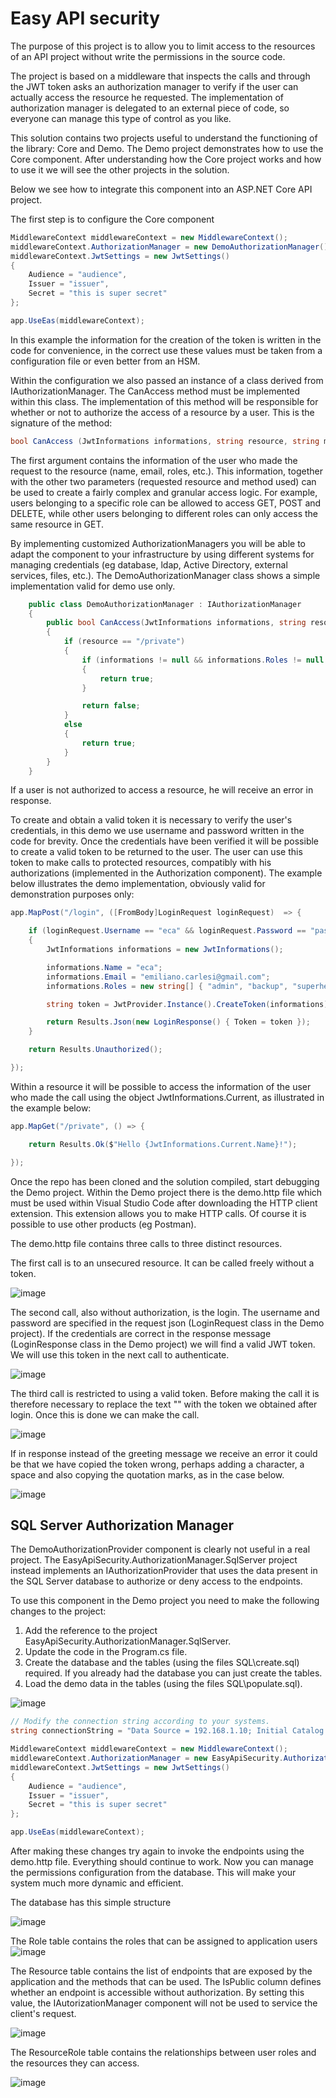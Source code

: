 # Easy API security

The purpose of this project is to allow you to limit access to the resources of an API project without write the permissions in the source code.

The project is based on a middleware that inspects the calls and through the JWT token asks an authorization manager to verify if the user can actually access the resource he requested. 
The implementation of authorization manager is delegated to an external piece of code, so everyone can manage this type of control as you like.

This solution contains two projects useful to understand the functioning of the library: Core and Demo. The Demo project demonstrates how to use the Core component. 
After understanding how the Core project works and how to use it we will see the other projects in the solution.

Below we see how to integrate this component into an ASP.NET Core API project.

The first step is to configure the Core component

```c#
MiddlewareContext middlewareContext = new MiddlewareContext();
middlewareContext.AuthorizationManager = new DemoAuthorizationManager();
middlewareContext.JwtSettings = new JwtSettings() 
{ 
    Audience = "audience", 
    Issuer = "issuer", 
    Secret = "this is super secret" 
};

app.UseEas(middlewareContext);
```

In this example the information for the creation of the token is written in the code for convenience, in the correct use these values must be taken from a configuration file or even better from an HSM.

Within the configuration we also passed an instance of a class derived from IAuthorizationManager. The CanAccess method must be implemented within this class. 
The implementation of this method will be responsible for whether or not to authorize the access of a resource by a user.
This is the signature of the method:

```c#
bool CanAccess (JwtInformations informations, string resource, string method)
```

The first argument contains the information of the user who made the request to the resource (name, email, roles, etc.).
This information, together with the other two parameters (requested resource and method used) can be used to create a fairly complex and granular access logic. For example, users belonging to a specific role can be allowed to access GET, POST and DELETE, while other users belonging to different roles can only access the same resource in GET.

By implementing customized AuthorizationManagers you will be able to adapt the component to your infrastructure by using different systems for managing credentials (eg database, ldap, Active Directory, external services, files, etc.). 
The DemoAuthorizationManager class shows a simple implementation valid for demo use only.

```c#
    public class DemoAuthorizationManager : IAuthorizationManager
    {
        public bool CanAccess(JwtInformations informations, string resource, string method)
        {
            if (resource == "/private")
            {
                if (informations != null && informations.Roles != null && informations.Roles.Where(x => x == "admin").FirstOrDefault() != null)
                {
                    return true;
                }

                return false;
            }
            else
            {
                return true;
            }
        }
    }
```

If a user is not authorized to access a resource, he will receive an error in response.

To create and obtain a valid token it is necessary to verify the user's credentials, in this demo we use username and password written in the code for brevity. 
Once the credentials have been verified it will be possible to create a valid token to be returned to the user. 
The user can use this token to make calls to protected resources, compatibly with his authorizations (implemented in the Authorization component).
The example below illustrates the demo implementation, obviously valid for demonstration purposes only:

```c#
app.MapPost("/login", ([FromBody]LoginRequest loginRequest)  => {

    if (loginRequest.Username == "eca" && loginRequest.Password == "password")
    {
        JwtInformations informations = new JwtInformations();

        informations.Name = "eca";
        informations.Email = "emiliano.carlesi@gmail.com";
        informations.Roles = new string[] { "admin", "backup", "superhero" };

        string token = JwtProvider.Instance().CreateToken(informations);

        return Results.Json(new LoginResponse() { Token = token });
    }

    return Results.Unauthorized();

});
```


Within a resource it will be possible to access the information of the user who made the call using the object JwtInformations.Current, as illustrated in the example below:

```c#
app.MapGet("/private", () => {

    return Results.Ok($"Hello {JwtInformations.Current.Name}!");

});
```


Once the repo has been cloned and the solution compiled, start debugging the Demo project. Within the Demo project there is the demo.http file which must be used within Visual Studio Code after downloading the HTTP client extension. This extension allows you to make HTTP calls. Of course it is possible to use other products (eg Postman).

The demo.http file contains three calls to three distinct resources. 

The first call is to an unsecured resource. It can be called freely without a token.

![image](https://user-images.githubusercontent.com/195652/198606513-b18d5b70-7f21-4477-8397-0d00b5c3b6e0.png)

The second call, also without authorization, is the login. 
The username and password are specified in the request json (LoginRequest class in the Demo project). If the credentials are correct in the response message (LoginResponse class in the Demo project) we will find a valid JWT token. We will use this token in the next call to authenticate.

![image](https://user-images.githubusercontent.com/195652/198609855-510a9e17-566c-4bd0-9ff5-c1a72ed64955.png)

The third call is restricted to using a valid token. Before making the call it is therefore necessary to replace the text "<your token here>" with the token we obtained after login. Once this is done we can make the call.

![image](https://user-images.githubusercontent.com/195652/198611063-5dc07811-8ab7-4ce4-b051-19d3235253a8.png)

If in response instead of the greeting message we receive an error it could be that we have copied the token wrong, perhaps adding a character, a space and also copying the quotation marks, as in the case below.

![image](https://user-images.githubusercontent.com/195652/198613790-febb166b-ebcf-429b-a89d-67ec42d699cd.png)

## SQL Server Authorization Manager
The DemoAuthorizationProvider component is clearly not useful in a real project. The EasyApiSecurity.AuthorizationManager.SqlServer project instead implements an IAuthorizationProvider that uses the data present in the SQL Server database to authorize or deny access to the endpoints.

To use this component in the Demo project you need to make the following changes to the project:

1. Add the reference to the project EasyApiSecurity.AuthorizationManager.SqlServer.
1. Update the code in the Program.cs file.
1. Create the database and the tables (using the files SQL\create.sql) required. If you already had the database you can just create the tables.
1. Load the demo data in the tables (using the files SQL\populate.sql).

![image](https://user-images.githubusercontent.com/195652/198870162-85fca9c5-be5b-4a9c-8453-f0f4c46eae19.png)

```c#
// Modify the connection string according to your systems.
string connectionString = "Data Source = 192.168.1.10; Initial Catalog = Demo; User Id = demoUser; Password = demoPassword";

MiddlewareContext middlewareContext = new MiddlewareContext();
middlewareContext.AuthorizationManager = new EasyApiSecurity.AuthorizationManager.SqlServer.AuthorizationManager(connectionString);
middlewareContext.JwtSettings = new JwtSettings() 
{ 
    Audience = "audience", 
    Issuer = "issuer", 
    Secret = "this is super secret" 
};

app.UseEas(middlewareContext);
```

After making these changes try again to invoke the endpoints using the demo.http file. Everything should continue to work. Now you can manage the permissions configuration from the database. This will make your system much more dynamic and efficient.

The database has this simple structure

![image](https://user-images.githubusercontent.com/195652/198870349-43ad2266-dcaa-4fba-839c-691dcb525bf4.png)

The Role table contains the roles that can be assigned to application users
![image](https://user-images.githubusercontent.com/195652/198870413-cb7da42c-a631-4fde-9027-563050aab6c5.png)

The Resource table contains the list of endpoints that are exposed by the application and the methods that can be used. The IsPublic column defines whether an endpoint is accessible without authorization. By setting this value, the IAutorizationManager component will not be used to service the client's request.

![image](https://user-images.githubusercontent.com/195652/198870482-b2608098-14a1-4230-b437-8eb0ed0da10d.png)

The ResourceRole table contains the relationships between user roles and the resources they can access.

![image](https://user-images.githubusercontent.com/195652/198870528-7719c8de-5df4-41af-b47b-a2457513bb4f.png)



